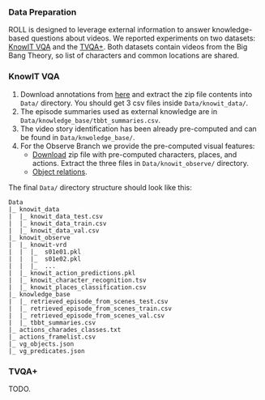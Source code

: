 ### Data Preparation

ROLL is designed to leverage external information to answer knowledge-based questions about videos. 
We reported experiments on two datasets: [KnowIT VQA](https://knowit-vqa.github.io/) and the [TVQA+](http://tvqa.cs.unc.edu/download_tvqa_plus.html). 
Both datasets contain videos from the Big Bang Theory, so list of characters and common locations are shared.


### KnowIT VQA
1. Download annotations from [here](https://knowit-vqa.github.io/) and extract the zip file contents into `Data/` directory. 
You should get 3 csv files inside `Data/knowit_data/`.
2. The episode summaries used as external knowledge are in `Data/knowledge_base/tbbt_summaries.csv`. 
3. The video story identification has been already pre-computed and can be found in `Data/knwoledge_base/`.
4. For the Observe Branch we provide the pre-computed visual features: 
    - [Download](https://drive.google.com/open?id=1DuIuXBJuO47JkZYXROOGB1q0XncxF5Lt) zip file with pre-computed characters, places, and actions. 
    Extract the three files in `Data/knowit_observe/` directory.
    - [Object relations]().
    
    
The final `Data/` directory structure should look like this:
``` 
Data
|_ knowit_data
|  |_ knowit_data_test.csv
|  |_ knowit_data_train.csv
|  |_ knowit_data_val.csv
|_ knowit_observe
|  |_ knowit-vrd
|  |  |_  s01e01.pkl
|  |  |_  s01e02.pkl
|  |  |_  ...
|  |_ knowit_action_predictions.pkl
|  |_ knowit_character_recognition.tsv
|  |_ knowit_places_classification.csv 
|_ knowledge_base
|  |_ retrieved_episode_from_scenes_test.csv
|  |_ retrieved_episode_from_scenes_train.csv
|  |_ retrieved_episode_from_scenes_val.csv
|  |_ tbbt_summaries.csv
|_ actions_charades_classes.txt
|_ actions_framelist.csv
|_ vg_objects.json
|_ vg_predicates.json

```

### TVQA+
TODO.

